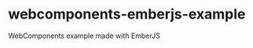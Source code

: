 webcomponents-emberjs-example
=============================

WebComponents example made with EmberJS

